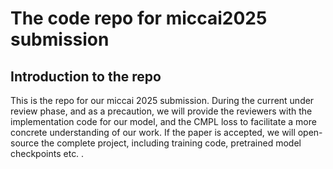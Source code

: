 # The code repo for miccai2025 submission
## Introduction to the repo
This is the repo for our miccai 2025 submission. During the current under review phase, and as a precaution, we will provide the reviewers with the implementation code for our model, and the CMPL loss to facilitate a more concrete understanding of our work. If the paper is accepted, we will open-source the complete project, including training code, pretrained model checkpoints etc. .
